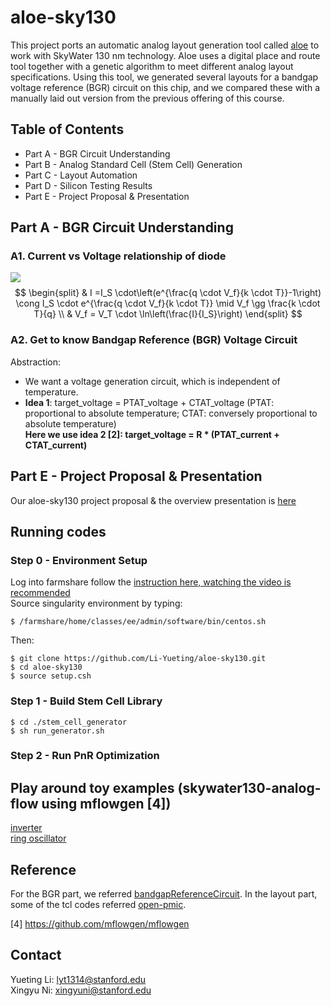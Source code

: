 # aloe-sky130
This project ports an automatic analog layout generation tool called [aloe](https://ieeexplore.ieee.org/document/9524486) to work with SkyWater 130 nm technology. Aloe uses a digital place and route tool together with a genetic algorithm to meet different analog layout specifications. Using this tool, we generated several layouts for a bandgap voltage reference (BGR) circuit on this chip, and we compared these with a manually laid out version from the previous offering of this course.

## Table of Contents
- Part A -  BGR Circuit Understanding
- Part B - Analog Standard Cell (Stem Cell) Generation
- Part C - Layout Automation
- Part D - Silicon Testing Results
- Part E - Project Proposal & Presentation
## Part A - BGR Circuit Understanding
### A1. Current vs Voltage relationship of diode
![](https://github.com/Li-Yueting/aloe-sky130/tree/main/images/diode.png)
$$
\begin{split}
& I =I_S \cdot\left(e^{\frac{q \cdot V_f}{k \cdot T}}-1\right) \cong I_S \cdot e^{\frac{q \cdot V_f}{k \cdot T}} \mid V_f \gg \frac{k \cdot T}{q} 
\\
& V_f = V_T \cdot \ln\left(\frac{I}{I_S}\right)
\end{split}
$$
### A2. Get to know Bandgap Reference (BGR) Voltage Circuit
Abstraction:
- We want a voltage generation circuit, which is independent of temperature. 
- **Idea 1**: target_voltage = PTAT_voltage + CTAT_voltage
(PTAT: proportional to absolute temperature; CTAT: conversely proportional to absolute temperature) <br>
**Here we use idea 2 [2]: target_voltage = R * (PTAT_current + CTAT_current)**

## Part E - Project Proposal & Presentation
Our aloe-sky130 project proposal & the overview presentation is [here](https://drive.google.com/drive/folders/1wuhCuDhPMV9OHajH3ZFC1K35qJaZ7o5d?usp=sharing)
## Running codes
### Step 0 - Environment Setup 
Log into farmshare follow the [instruction here, watching the video is recommended](https://ee.stanford.edu/student-resources/it-resources/ee-instructional-computing-resources)  <br>
Source singularity environment by typing: <br>
``` 
$ /farmshare/home/classes/ee/admin/software/bin/centos.sh 
``` 
Then:
``` 
$ git clone https://github.com/Li-Yueting/aloe-sky130.git 
$ cd aloe-sky130
$ source setup.csh  
```
### Step 1 - Build Stem Cell Library
``` 
$ cd ./stem_cell_generator 
$ sh run_generator.sh  
```
### Step 2 - Run PnR Optimization

## Play around toy examples (skywater130-analog-flow using mflowgen [4])
[inverter](./inverter) <br>
[ring oscillator](./ringosc) 
## Reference 
 For the BGR part, we referred [bandgapReferenceCircuit](https://github.com/johnkustin/bandgapReferenceCircuit). In the layout part, some of the tcl codes referred [open-pmic](https://github.com/westonb/open-pmic ).

[4] https://github.com/mflowgen/mflowgen
## Contact
Yueting Li: lyt1314@stanford.edu <br>
Xingyu Ni: xingyuni@stanford.edu
